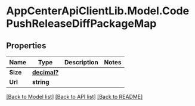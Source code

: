 # AppCenterApiClientLib.Model.CodePushReleaseDiffPackageMap
## Properties

Name | Type | Description | Notes
------------ | ------------- | ------------- | -------------
**Size** | [**decimal?**](BigDecimal.md) |  | 
**Url** | **string** |  | 

[[Back to Model list]](../README.md#documentation-for-models) [[Back to API list]](../README.md#documentation-for-api-endpoints) [[Back to README]](../README.md)

